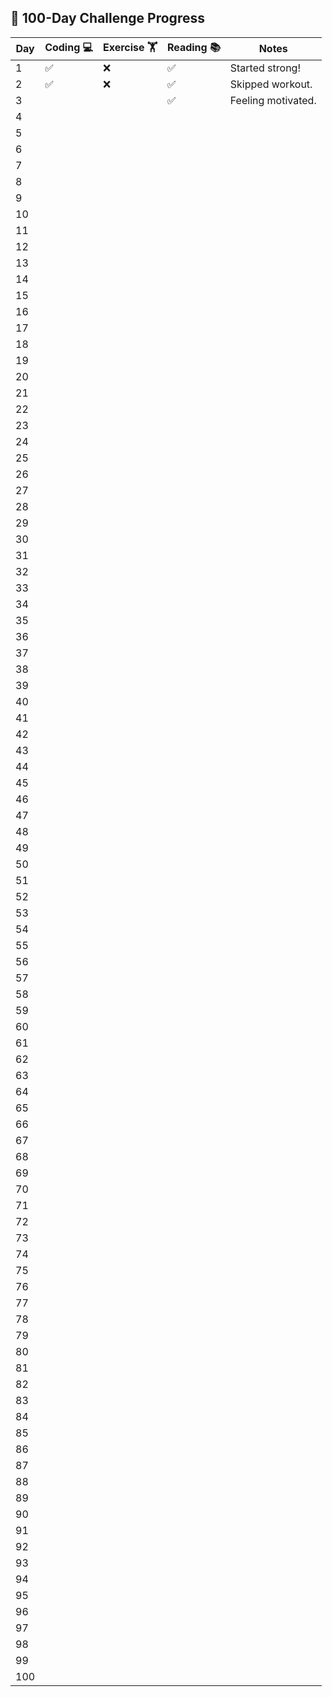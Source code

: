 ## 🧠 100-Day Challenge Progress

| Day | Coding 💻 | Exercise 🏋️ | Reading 📚 | Notes |
|-----|-----------|-------------|------------|-------|
| 1   | ✅        | ❌         | ✅         | Started strong! |
| 2   | ✅        | ❌         | ✅         | Skipped workout. |
| 3   |         |            | ✅         | Feeling motivated. |
| 4   |           |             |            |       |
| 5   |           |             |            |       |
| 6   |           |             |            |       |
| 7   |           |             |            |       |
| 8   |           |             |            |       |
| 9   |           |             |            |       |
| 10  |           |             |            |       |
| 11  |           |             |            |       |
| 12  |           |             |            |       |
| 13  |           |             |            |       |
| 14  |           |             |            |       |
| 15  |           |             |            |       |
| 16  |           |             |            |       |
| 17  |           |             |            |       |
| 18  |           |             |            |       |
| 19  |           |             |            |       |
| 20  |           |             |            |       |
| 21  |           |             |            |       |
| 22  |           |             |            |       |
| 23  |           |             |            |       |
| 24  |           |             |            |       |
| 25  |           |             |            |       |
| 26  |           |             |            |       |
| 27  |           |             |            |       |
| 28  |           |             |            |       |
| 29  |           |             |            |       |
| 30  |           |             |            |       |
| 31  |           |             |            |       |
| 32  |           |             |            |       |
| 33  |           |             |            |       |
| 34  |           |             |            |       |
| 35  |           |             |            |       |
| 36  |           |             |            |       |
| 37  |           |             |            |       |
| 38  |           |             |            |       |
| 39  |           |             |            |       |
| 40  |           |             |            |       |
| 41  |           |             |            |       |
| 42  |           |             |            |       |
| 43  |           |             |            |       |
| 44  |           |             |            |       |
| 45  |           |             |            |       |
| 46  |           |             |            |       |
| 47  |           |             |            |       |
| 48  |           |             |            |       |
| 49  |           |             |            |       |
| 50  |           |             |            |       |
| 51  |           |             |            |       |
| 52  |           |             |            |       |
| 53  |           |             |            |       |
| 54  |           |             |            |       |
| 55  |           |             |            |       |
| 56  |           |             |            |       |
| 57  |           |             |            |       |
| 58  |           |             |            |       |
| 59  |           |             |            |       |
| 60  |           |             |            |       |
| 61  |           |             |            |       |
| 62  |           |             |            |       |
| 63  |           |             |            |       |
| 64  |           |             |            |       |
| 65  |           |             |            |       |
| 66  |           |             |            |       |
| 67  |           |             |            |       |
| 68  |           |             |            |       |
| 69  |           |             |            |       |
| 70  |           |             |            |       |
| 71  |           |             |            |       |
| 72  |           |             |            |       |
| 73  |           |             |            |       |
| 74  |           |             |            |       |
| 75  |           |             |            |       |
| 76  |           |             |            |       |
| 77  |           |             |            |       |
| 78  |           |             |            |       |
| 79  |           |             |            |       |
| 80  |           |             |            |       |
| 81  |           |             |            |       |
| 82  |           |             |            |       |
| 83  |           |             |            |       |
| 84  |           |             |            |       |
| 85  |           |             |            |       |
| 86  |           |             |            |       |
| 87  |           |             |            |       |
| 88  |           |             |            |       |
| 89  |           |             |            |       |
| 90  |           |             |            |       |
| 91  |           |             |            |       |
| 92  |           |             |            |       |
| 93  |           |             |            |       |
| 94  |           |             |            |       |
| 95  |           |             |            |       |
| 96  |           |             |            |       |
| 97  |           |             |            |       |
| 98  |           |             |            |       |
| 99  |           |             |            |       |
| 100 |           |             |            |       |
